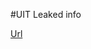 #UIT Leaked info

[Url](http://loia5tqd001.github.io/Web-Learning-Journey/frontend/html_css_components/uit_leaked_info)